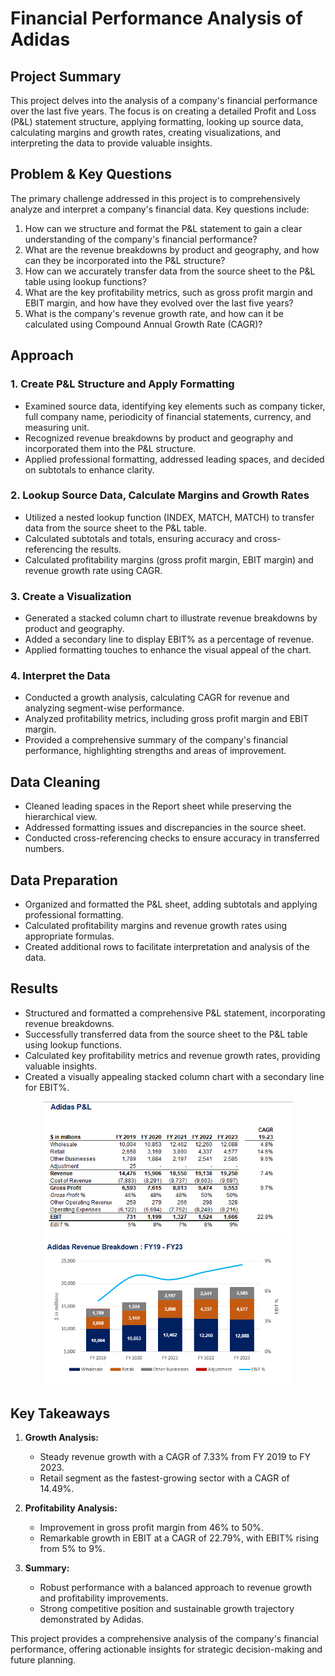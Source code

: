 # Financial Performance Analysis of Adidas

## Project Summary

This project delves into the analysis of a company's financial performance over the last five years. The focus is on creating a detailed Profit and Loss (P&L) statement structure, applying formatting, looking up source data, calculating margins and growth rates, creating visualizations, and interpreting the data to provide valuable insights.

## Problem & Key Questions

The primary challenge addressed in this project is to comprehensively analyze and interpret a company's financial data. Key questions include:

1. How can we structure and format the P&L statement to gain a clear understanding of the company's financial performance?
2. What are the revenue breakdowns by product and geography, and how can they be incorporated into the P&L structure?
3. How can we accurately transfer data from the source sheet to the P&L table using lookup functions?
4. What are the key profitability metrics, such as gross profit margin and EBIT margin, and how have they evolved over the last five years?
5. What is the company's revenue growth rate, and how can it be calculated using Compound Annual Growth Rate (CAGR)?

## Approach

### 1. Create P&L Structure and Apply Formatting

- Examined source data, identifying key elements such as company ticker, full company name, periodicity of financial statements, currency, and measuring unit.
- Recognized revenue breakdowns by product and geography and incorporated them into the P&L structure.
- Applied professional formatting, addressed leading spaces, and decided on subtotals to enhance clarity.

### 2. Lookup Source Data, Calculate Margins and Growth Rates

- Utilized a nested lookup function (INDEX, MATCH, MATCH) to transfer data from the source sheet to the P&L table.
- Calculated subtotals and totals, ensuring accuracy and cross-referencing the results.
- Calculated profitability margins (gross profit margin, EBIT margin) and revenue growth rate using CAGR.

### 3. Create a Visualization

- Generated a stacked column chart to illustrate revenue breakdowns by product and geography.
- Added a secondary line to display EBIT% as a percentage of revenue.
- Applied formatting touches to enhance the visual appeal of the chart.

### 4. Interpret the Data

- Conducted a growth analysis, calculating CAGR for revenue and analyzing segment-wise performance.
- Analyzed profitability metrics, including gross profit margin and EBIT margin.
- Provided a comprehensive summary of the company's financial performance, highlighting strengths and areas of improvement.

## Data Cleaning

- Cleaned leading spaces in the Report sheet while preserving the hierarchical view.
- Addressed formatting issues and discrepancies in the source sheet.
- Conducted cross-referencing checks to ensure accuracy in transferred numbers.

## Data Preparation

- Organized and formatted the P&L sheet, adding subtotals and applying professional formatting.
- Calculated profitability margins and revenue growth rates using appropriate formulas.
- Created additional rows to facilitate interpretation and analysis of the data.

## Results

- Structured and formatted a comprehensive P&L statement, incorporating revenue breakdowns.
- Successfully transferred data from the source sheet to the P&L table using lookup functions.
- Calculated key profitability metrics and revenue growth rates, providing valuable insights.
- Created a visually appealing stacked column chart with a secondary line for EBIT%.

<p align="center">
  <img src="https://github.com/SaifSiddique009/Financial-Performance-Analysis-of-a-Leading-Apparel-Company-Using-Excel/blob/main/Adidas%20P%26L.png" width="400" />
  <img src="https://github.com/SaifSiddique009/Financial-Performance-Analysis-of-a-Leading-Apparel-Company-Using-Excel/blob/main/Adida%20Revenue%20Breakdown_FY19%20-%20FY23.png" width="400" /> 
</p>




## Key Takeaways

1. **Growth Analysis:**
   - Steady revenue growth with a CAGR of 7.33% from FY 2019 to FY 2023.
   - Retail segment as the fastest-growing sector with a CAGR of 14.49%.

2. **Profitability Analysis:**
   - Improvement in gross profit margin from 46% to 50%.
   - Remarkable growth in EBIT at a CAGR of 22.79%, with EBIT% rising from 5% to 9%.

3. **Summary:**
   - Robust performance with a balanced approach to revenue growth and profitability improvements.
   - Strong competitive position and sustainable growth trajectory demonstrated by Adidas.

This project provides a comprehensive analysis of the company's financial performance, offering actionable insights for strategic decision-making and future planning.

